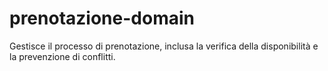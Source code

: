 # prenotazione-domain
Gestisce il processo di prenotazione, inclusa la verifica della disponibilità e la prevenzione di conflitti.
